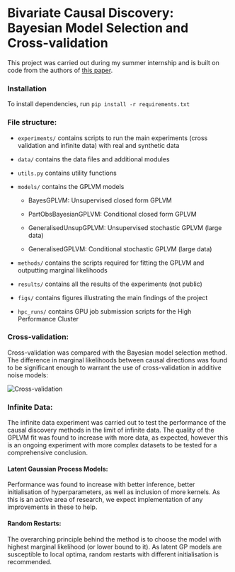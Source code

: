 # Bivariate Causal Discovery: Bayesian Model Selection and Cross-validation

This project was carried out during my summer internship and is built on code from the authors of [this paper](https://arxiv.org/abs/2306.02931).

### Installation

To install dependencies, run `pip install -r requirements.txt`

### File structure:

- `experiments/` contains scripts to run the main experiments (cross validation and infinite data) with real and synthetic data

- `data/` contains the data files and additional modules

- `utils.py` contains utility functions

- `models/` contains the GPLVM models

	- BayesGPLVM: Unsupervised closed form GPLVM
	
	- PartObsBayesianGPLVM: Conditional closed form GPLVM
	
	- GeneralisedUnsupGPLVM: Unsupervised stochastic GPLVM (large data)
	
	- GeneralisedGPLVM: Conditional stochastic GPLVM (large data)

- `methods/` contains the scripts required for fitting the GPLVM and outputting marginal likelihoods

- `results/` contains all the results of the experiments (not public)

- `figs/` contains figures illustrating the main findings of the project

- `hpc_runs/` contains GPU job submission scripts for the High Performance Cluster


### Cross-validation:

Cross-validation was compared with the Bayesian model selection method. The difference in marginal likelihoods between causal directions was found to be significant enough to warrant the use of cross-validation in additive noise models:

![Cross-validation](figs/AN_causal_stem.jpg)

### Infinite Data:

The infinite data experiment was carried out to test the performance of the causal discovery methods in the limit of infinite data. The quality of the GPLVM fit was found to increase with more data, as expected, however this is an ongoing experiment with more complex datasets to be tested for a comprehensive conclusion.

#### Latent Gaussian Process Models:

Performance was found to increase with better inference, better initialisation of hyperparameters, as well as inclusion of more kernels. As this is an active area of research, we expect implementation of any improvements in these to help.

#### Random Restarts:

The overarching principle behind the method is to choose the model with highest marginal likelihood (or lower bound to it). As latent GP models are susceptible to local optima, random restarts with different initialisation is recommended.
